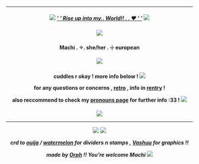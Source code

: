 ***
<h5 align="center">
  
<img src="https://ouija.crd.co/assets/images/gallery18/00be8d6c.gif?v=b8c53f22"/> [' ' Rise up into my.. World!! . . ♥ ' '](https://open.spotify.com/episode/5krrpmcylkaNyPWdWwDxg3) <img src="https://ouija.crd.co/assets/images/gallery18/00be8d6c.gif?v=b8c53f22"/>
<h5 align="center">
<img src="https://64.media.tumblr.com/7bea89088ffa5b93bf2d2a8fa2e14238/33c129c1226d76ac-10/s400x600/c6efc37456169a45f999b703b7f0c6fa8e8b646a.pnj"/>
</h5>  

<h4 align="center">
Machi . ✧. she/her . ⊹ european
</h4> 
<h5 align="center">
<img src="https://media1.tenor.com/m/Ja1IWtwuMQsAAAAd/lati-hsr.gif"/>
</h5>  
<h4 align="center">

cuddles r okay ! more info below ! <img src="https://64.media.tumblr.com/390afde01f0221208769f9a5a2506347/b2e4be8b5593f8a7-a4/s75x75_c1/05a7df94b3a0198e36e892d066427b5068cf2578.gifv"/>

for any questions or concerns , [retro](https://retrospring.net/@Machii) , info in [rentry](https://rentry.org/LotusNilotpala) !

also reccommend to check my [pronouns page](https://en.pronouns.page/@MachiNilotpala) for further info :33 ! <img src="https://ouija.crd.co/assets/images/gallery16/6e077c74.gif?v=b8c53f22"/>
</h4> 

<h5 align="center">
<img src="https://64.media.tumblr.com/06c568d4f42c309fb67d75884fc9cafb/33c129c1226d76ac-bc/s400x600/27ca806d9e9d455f0975357c431e24a05ab32169.pnj"/>

***
<p align ="center">
<img src="https://ouija.crd.co/assets/images/gallery08/7c5d9125.gif?v=b8c53f22"/> <img src="https://xyz.crd.co/assets/images/gallery07/3bc960ad.gif?v=4ca63763"/>
</p>

crd to [ouija](https://ouija.crd.co/#) / [watermelon](https://watermelon.crd.co) for dividers n stamps , [Vashuu](https://www.tumblr.com/darlingtyphoon) for graphics !!

made by [Orph](https://github.com/Ovrpheus) !!  You're welcome Machi <img src="https://64.media.tumblr.com/7239b800884d74fdeb6745c3f5b31e05/cbf45af389954474-de/s75x75_c1/dcd129e298bd7eb92aefb72740cdd849d1b39e2d.gifv"/>


